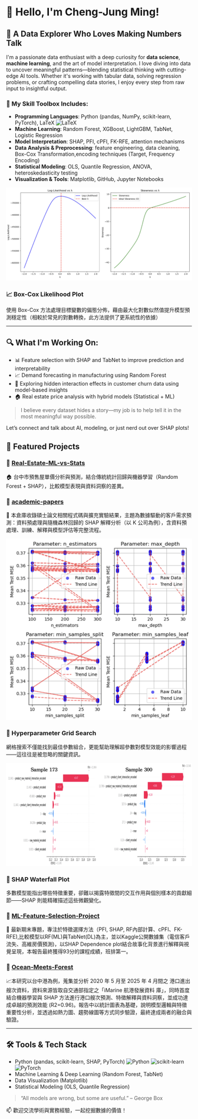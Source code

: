# 👋 Hello, I'm Cheng-Jung Ming!  
## 🧠 A Data Explorer Who Loves Making Numbers Talk

I'm a passionate data enthusiast with a deep curiosity for **data science**, **machine learning**, and the art of model interpretation.
I love diving into data to uncover meaningful patterns—blending statistical thinking with cutting-edge AI tools.
Whether it's working with tabular data, solving regression problems, or crafting compelling data stories, I enjoy every step from raw input to insightful output.

### 🔧 My Skill Toolbox Includes:
- **Programming Languages**: Python (pandas, NumPy, scikit-learn, PyTorch), LaTeX ![LaTeX](https://img.shields.io/badge/LaTeX-47A141?style=flat&logo=LaTeX&logoColor=white)
- **Machine Learning**: Random Forest, XGBoost, LightGBM, TabNet, Logistic Regression  
- **Model Interpretation**: SHAP, PFI, cPFI, FK-RFE, attention mechanisms  
- **Data Analysis & Preprocessing**: feature engineering, data cleaning, Box-Cox Transformation,encoding techniques (Target, Frequency Encoding)  
- **Statistical Modeling**: OLS, Quantile Regression, ANOVA, heteroskedasticity testing  
- **Visualization & Tools**: Matplotlib, GitHub, Jupyter Notebooks  

![Box-Cox Likelihood](https://raw.githubusercontent.com/cheng-jung-ming/cheng-jung-ming/main/images/boxcox_likelihood_plot.png)
### 📈 Box-Cox Likelihood Plot
使用 Box-Cox 方法處理目標變數的偏態分佈，藉由最大化對數似然值提升模型預測穩定性（相較於常見的對數轉換，此方法提供了更系統性的依據）

---

## 🔍 What I'm Working On:
- 📊 Feature selection with SHAP and TabNet to improve prediction and interpretability  
- 📈 Demand forecasting in manufacturing using Random Forest  
- 🧩 Exploring hidden interaction effects in customer churn data using model-based insights  
- 🏠 Real estate price analysis with hybrid models (Statistical + ML)

> I believe every dataset hides a story—my job is to help tell it in the most meaningful way possible.  

Let’s connect and talk about AI, modeling, or just nerd out over SHAP plots!

## 📌 Featured Projects

### 🔹 [Real-Estate-ML-vs-Stats](https://github.com/cheng-jung-ming/Real-Estate-ML-vs-Stats)  
🏠 台中市預售屋單價分析與預測，結合傳統統計回歸與機器學習（Random Forest + SHAP），比較模型表現與資料洞察的差異。

### 🔹 [academic-papers](https://github.com/cheng-jung-ming/academic-papers)  
📄 本倉庫收錄碩士論文相關程式碼與擴充實驗結果，主題為數據驅動的客戶需求預測：資料預處理與隨機森林回歸的 SHAP 解釋分析（以 K 公司為例），含資料預處理、訓練、解釋與模型評估等完整流程。

![Hyperparameter Grid Search](https://raw.githubusercontent.com/cheng-jung-ming/cheng-jung-ming/main/images/hyperparameter_gridsearch.png)
### 🔧 Hyperparameter Grid Search
網格搜索不僅能找到最佳參數組合，更能幫助理解超參數對模型效能的影響過程——這往往是被忽略的關鍵資訊。

![SHAP Waterfall Plot](https://raw.githubusercontent.com/cheng-jung-ming/cheng-jung-ming/main/images/shap_waterfall.png)
### 🧠 SHAP Waterfall Plot
多數模型能指出哪些特徵重要，卻難以揭露特徵間的交互作用與個別樣本的貢獻細節——SHAP 則能精確描述這些微觀變化。

### 🔹 [ML-Feature-Selection-Project](https://github.com/cheng-jung-ming/ML-Feature-Selection-Project)  
🌟 最新期末專題，專注於特徵選擇方法（PFI, SHAP, RF內部計算、cPFI、FK-RFE),比較模型以RF(ML)與TabNet(DL)為主，並以Kaggle公開數據集（電信客戶流失、高維房價預測)，以SHAP Dependence plot結合故事化背景進行解釋與視覺呈現，本報告最終獲得93分的課程成績，班排第一。

### 🔹 [Ocean-Meets-Forest](https://github.com/cheng-jung-ming/Ocean-Meets-Forest)  
📈本研究以台中港為例，蒐集並分析 2020 年 5 月至 2025 年 4 月間之 港口進出艘次資料，資料來源皆取自交通部指定之「iMarine 航港發展資料 庫」，同時首度結合機器學習與 SHAP 方法進行港口艘次預測、特徵解釋與資料洞察，並成功達成卓越的預測效能 (R2=0.96)。報告中以統計圖表為基礎，說明模型邏輯與特徵重要性分析，並透過如熱力圖、趨勢線圖等方式同步驗證，最終達成兩者的融合與驗證。

---

## 🛠️ Tools & Tech Stack
- Python (pandas, scikit-learn, SHAP, PyTorch)
![Python](https://img.shields.io/badge/Python-3776AB?style=flat&logo=python&logoColor=white)
![scikit-learn](https://img.shields.io/badge/scikit--learn-F7931E?style=flat&logo=scikit-learn&logoColor=white)
![PyTorch](https://img.shields.io/badge/PyTorch-EE4C2C?style=flat&logo=PyTorch&logoColor=white)
- Machine Learning & Deep Learning (Random Forest, TabNet)
- Data Visualization (Matplotlib)
- Statistical Modeling (OLS, Quantile Regression)


> “All models are wrong, but some are useful.” – George Box

📫 歡迎交流學術與實務經驗，一起挖掘數據的價值！

